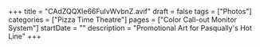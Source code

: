 +++
title = "CAdZQQXIe66FuIvWvbnZ.avif"
draft = false
tags = ["Photos"]
categories = ["Pizza Time Theatre"]
pages = ["Color Call-out Monitor System"]
startDate = ""
description = "Promotional Art for Pasqually's Hot Line"
+++
